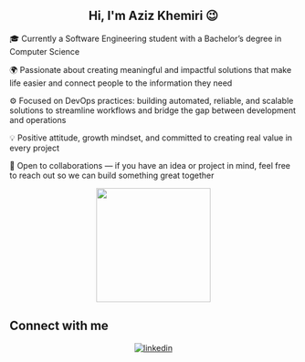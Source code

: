 <h2 align="center"> Hi, I'm Aziz Khemiri 😉 <br/> </h2> 
🎓 Currently a Software Engineering student with a Bachelor’s degree in Computer Science

🌍 Passionate about creating meaningful and impactful solutions that make life easier and connect people to the information they need

⚙️ Focused on DevOps practices: building automated, reliable, and scalable solutions to streamline workflows and bridge the gap between development and operations

💡 Positive attitude, growth mindset, and committed to creating real value in every project

🤝 Open to collaborations — if you have an idea or project in mind, feel free to reach out so we can build something great together
<p align="center">
   <img src="https://github.com/thompsonemerson/thompsonemerson/raw/master/cover-thompson.png" height="200"/>
</p>
</p>


## Connect with me  
<div align="center">
  <a href="https://linkedin.com/in/azizkhemiri" target="_blank">
    <img src=https://img.shields.io/badge/linkedin-%231E77B5.svg?&style=for-the-badge&logo=linkedin&logoColor=white alt=linkedin style="margin-bottom: 5px;" />
  </a>
</div>  
